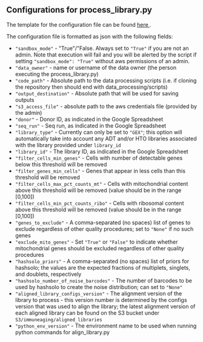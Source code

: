 ## Configurations for process_library.py

The template for the configuration file can be found <a href="https://github.com/YosefLab/Immune-Aging-Data-Hub/tree/main/data_processing/configs_templates/process_library.configs_file.example.txt">here </a>.

The configuration file is formatted as json with the following fields:

* `"sandbox_mode"` - "True"/"False. Always set to `"True"` if you are not an admin. Note that execution will fail and you will be alerted by the script if setting `"sandbox_mode": "True"` without aws permissions of an admin.
* `"data_owner"` - name or username of the data owner (the person executing the process_library.py)
* `"code_path"` - Absolute path to the data processing scripts (i.e. if cloning the repository then should end with data_processing/scripts)
* `"output_destination"` - Absolute path that will be used for saving outputs
* `"s3_access_file"` - absolute path to the aws credentials file (provided by the admin)
* `"donor"` - Donor ID, as indicated in the Google Spreadsheet
* `"seq_run"` - Seq run, as indicated in the Google Spreadsheet
* `"library_type"` - Currently can only be set to `"GEX"`; this option will automatically take into account any ADT and/or HTO libraries associated with the library provided under `library_id`
* `"library_id"` - The library ID, as indicated in the Google Spreadsheet
* `"filter_cells_min_genes"` - Cells with number of detectable genes below this threshold will be removed
* `"filter_genes_min_cells"` - Genes that appear in less cells than this threshold will be removed
* `"filter_cells_max_pct_counts_mt"` - Cells with mitochondrial content above this threshold will be removed (value should be in the range [0,100])
* `"filter_cells_min_pct_counts_ribo"` - Cells with ribosomal content above this threshold will be removed (value should be in the range [0,100])
* `"genes_to_exclude"` - A comma-separated (no spaces) list of genes to exclude regardless of other quality procedures; set to `"None"` if no such genes
* `"exclude_mito_genes"` - Set `"True"` or `"False"` to indicate whether mitochondrial genes should be excluded regardless of other quality procedures
* `"hashsolo_priors"` - A comma-separated (no spaces) list of priors for hashsolo; the values are the expected fractions of multiplets, singlets, and doublets, respectively
* `"hashsolo_number_of_noise_barcodes"` - The number of barcodes to be used by hashsolo to create the noise distribution; can set to `"None"`
* `"aligned_library_configs_version"` - The alignment version of the library to process - this version number is determined by the configs version that was used to align the library; the latest alignment version of each aligned library can be found on the S3 bucket under `S3/immuneaging/aligned_libraries`
* `"python_env_version"` - The environment name to be used when running python commands for align_library.py

